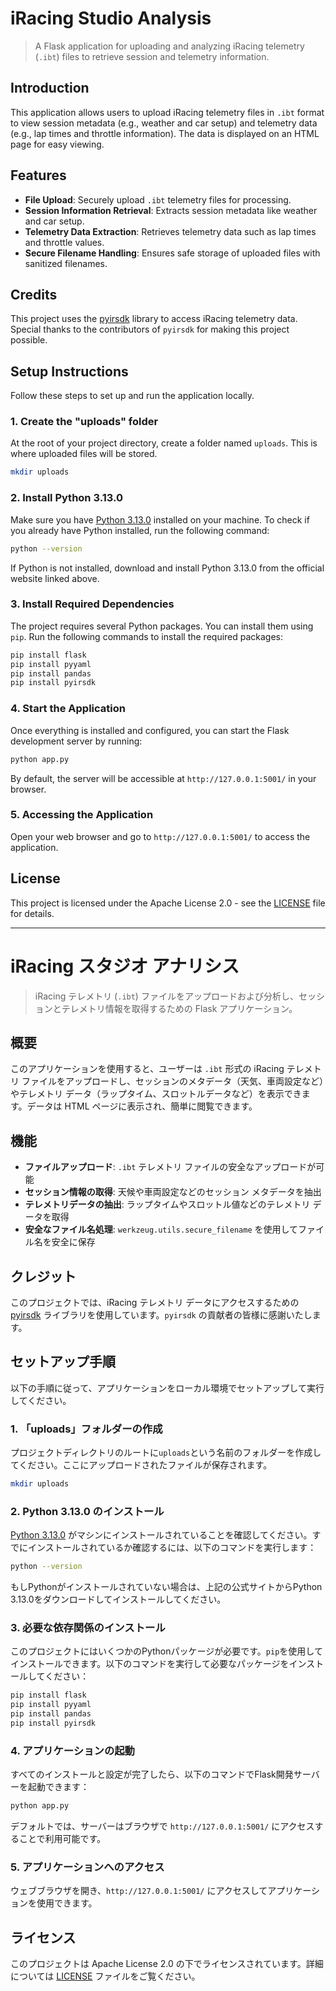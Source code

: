 # iRacing Studio Analysis

> A Flask application for uploading and analyzing iRacing telemetry (`.ibt`) files to retrieve session and telemetry information.

## Introduction

This application allows users to upload iRacing telemetry files in `.ibt` format to view session metadata (e.g., weather and car setup) and telemetry data (e.g., lap times and throttle information). The data is displayed on an HTML page for easy viewing.

## Features

- **File Upload**: Securely upload `.ibt` telemetry files for processing.
- **Session Information Retrieval**: Extracts session metadata like weather and car setup.
- **Telemetry Data Extraction**: Retrieves telemetry data such as lap times and throttle values.
- **Secure Filename Handling**: Ensures safe storage of uploaded files with sanitized filenames.

## Credits

This project uses the [pyirsdk](https://github.com/kutu/pyirsdk) library to access iRacing telemetry data. Special thanks to the contributors of `pyirsdk` for making this project possible.

## Setup Instructions

Follow these steps to set up and run the application locally.

### 1. Create the "uploads" folder
At the root of your project directory, create a folder named `uploads`. This is where uploaded files will be stored.
```bash
mkdir uploads
```

### 2. Install Python 3.13.0
Make sure you have [Python 3.13.0](https://www.python.org/downloads/) installed on your machine.
To check if you already have Python installed, run the following command:
```bash
python --version
```
If Python is not installed, download and install Python 3.13.0 from the official website linked above.

### 3. Install Required Dependencies
The project requires several Python packages. You can install them using `pip`.
Run the following commands to install the required packages:
```bash
pip install flask
pip install pyyaml
pip install pandas
pip install pyirsdk
```

### 4. Start the Application
Once everything is installed and configured, you can start the Flask development server by running:
```bash
python app.py
```
By default, the server will be accessible at `http://127.0.0.1:5001/` in your browser.

### 5. Accessing the Application
Open your web browser and go to `http://127.0.0.1:5001/` to access the application.

## License

This project is licensed under the Apache License 2.0 - see the [LICENSE](LICENSE) file for details.

---

# iRacing スタジオ アナリシス

> iRacing テレメトリ (`.ibt`) ファイルをアップロードおよび分析し、セッションとテレメトリ情報を取得するための Flask アプリケーション。

## 概要

このアプリケーションを使用すると、ユーザーは `.ibt` 形式の iRacing テレメトリ ファイルをアップロードし、セッションのメタデータ（天気、車両設定など）やテレメトリ データ（ラップタイム、スロットルデータなど）を表示できます。データは HTML ページに表示され、簡単に閲覧できます。

## 機能

- **ファイルアップロード**: `.ibt` テレメトリ ファイルの安全なアップロードが可能
- **セッション情報の取得**: 天候や車両設定などのセッション メタデータを抽出
- **テレメトリデータの抽出**: ラップタイムやスロットル値などのテレメトリ データを取得
- **安全なファイル名処理**: `werkzeug.utils.secure_filename` を使用してファイル名を安全に保存

## クレジット

このプロジェクトでは、iRacing テレメトリ データにアクセスするための [pyirsdk](https://github.com/kutu/pyirsdk) ライブラリを使用しています。`pyirsdk` の貢献者の皆様に感謝いたします。

## セットアップ手順

以下の手順に従って、アプリケーションをローカル環境でセットアップして実行してください。

### 1. 「uploads」フォルダーの作成
プロジェクトディレクトリのルートに`uploads`という名前のフォルダーを作成してください。ここにアップロードされたファイルが保存されます。
```bash
mkdir uploads
```

### 2. Python 3.13.0 のインストール
[Python 3.13.0](https://www.python.org/downloads/) がマシンにインストールされていることを確認してください。すでにインストールされているか確認するには、以下のコマンドを実行します：
```bash
python --version
```
もしPythonがインストールされていない場合は、上記の公式サイトからPython 3.13.0をダウンロードしてインストールしてください。

### 3. 必要な依存関係のインストール
このプロジェクトにはいくつかのPythonパッケージが必要です。`pip`を使用してインストールできます。以下のコマンドを実行して必要なパッケージをインストールしてください：
```bash
pip install flask
pip install pyyaml
pip install pandas
pip install pyirsdk
```

### 4. アプリケーションの起動
すべてのインストールと設定が完了したら、以下のコマンドでFlask開発サーバーを起動できます：
```bash
python app.py
```
デフォルトでは、サーバーはブラウザで `http://127.0.0.1:5001/` にアクセスすることで利用可能です。

### 5. アプリケーションへのアクセス
ウェブブラウザを開き、`http://127.0.0.1:5001/` にアクセスしてアプリケーションを使用できます。

## ライセンス

このプロジェクトは Apache License 2.0 の下でライセンスされています。詳細については [LICENSE](LICENSE) ファイルをご覧ください。
